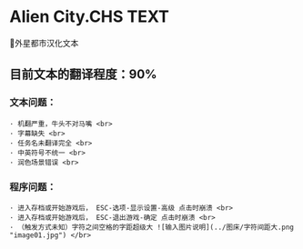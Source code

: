 # Alien City.CHS TEXT
 📄外星都市汉化文本<br>
## **目前文本的翻译程度：90%**<br>
### **文本问题：**<br>
    · 机翻严重，牛头不对马嘴 <br>
    · 字幕缺失 <br>
    · 任务名未翻译完全 <br>
    · 中英符号不统一 <br>
    · 润色场景错误 <br>

### **程序问题：**<br>
    · 进入存档或开始游戏后， ESC-选项-显示设置-高级 点击时崩溃 <br>
    · 进入存档或开始游戏后， ESC-退出游戏-确定 点击时崩溃 <br>
    · （触发方式未知）字符之间空格的字距超级大 ![输入图片说明](../图床/字符间距大.png "image01.jpg") </br>
